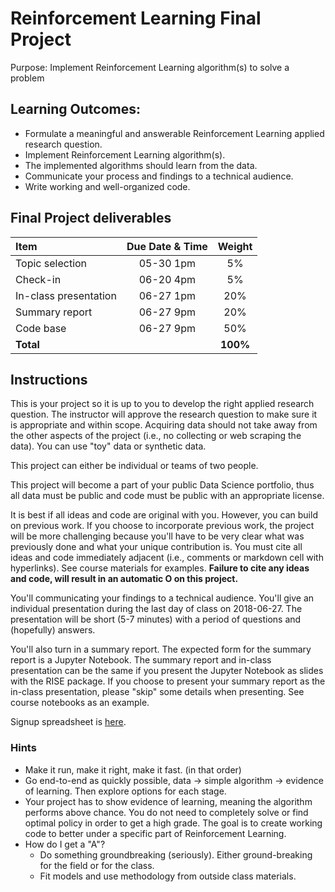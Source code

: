 Reinforcement Learning Final Project
=====
 
Purpose: Implement Reinforcement Learning algorithm(s) to solve a problem

Learning Outcomes:
----

- Formulate a meaningful and answerable Reinforcement Learning applied research question.
- Implement Reinforcement Learning algorithm(s). 
- The implemented algorithms should learn from the data.
- Communicate your process and findings to a technical audience.
- Write working and well-organized code.

Final Project deliverables
----

| Item                  | Due Date & Time | Weight |
|:----------------------|:---------------:|:-----: |  
| Topic selection       | 05-30 1pm  | 5%     |
| Check-in              | 06-20 4pm  | 5%     |
| In-class presentation | 06-27 1pm  | 20%    |
| Summary report        | 06-27 9pm  | 20%    |
| Code base             | 06-27 9pm  | 50%    |
| __Total__             |            |__100%__|


Instructions
----

This is your project so it is up to you to develop the right applied research question. The instructor will approve the research question to make sure it is appropriate and within scope. Acquiring data should not take away from the other aspects of the project (i.e., no collecting or web scraping the data). You can use "toy" data or synthetic data.

This project can either be individual or teams of two people.

This project will become a part of your public Data Science portfolio, thus all data must be public and code must be public with an appropriate license.  

It is best if all ideas and code are original with you. However, you can build on previous work. If you choose to incorporate previous work, the project will be more challenging because you'll have to be very clear what was previously done and what your unique contribution is. You must cite all ideas and code immediately adjacent (i.e., comments or markdown cell with hyperlinks). See course materials for examples. __Failure to cite any ideas and code, will result in an automatic O on this project.__

You'll communicating your findings to a technical audience. You'll give an individual presentation during the last day of class on 2018-06-27.  The presentation will be short (5-7 minutes) with a period of questions and (hopefully) answers. 

You'll also turn in a summary report. The expected form for the summary report is a Jupyter Notebook. The summary report and in-class presentation can be the same if you present the Jupyter Notebook as slides with the RISE package. If you choose to present your summary report as the in-class presentation, please "skip" some details when presenting. See course notebooks as an example.

Signup spreadsheet is [here](https://docs.google.com/spreadsheets/d/1fbPAjUUhBfvxhtkVRJhacltUrpx4KJMpxSD1jegm0Dg/edit?usp=sharing).

###  Hints

- Make it run, make it right, make it fast. (in that order)
- Go end-to-end as quickly possible, data -> simple algorithm -> evidence of learning. Then explore options for each stage. 
- Your project has to show evidence of learning, meaning the algorithm performs above chance. You do not need to completely solve or find optimal policy in order to get a high grade. The goal is to create working code to better under a specific part of Reinforcement Learning.
- How do I get a "A"? 
    - Do something groundbreaking (seriously). Either ground-breaking for the field or for the class.
    - Fit models and use methodology from outside class materials.
